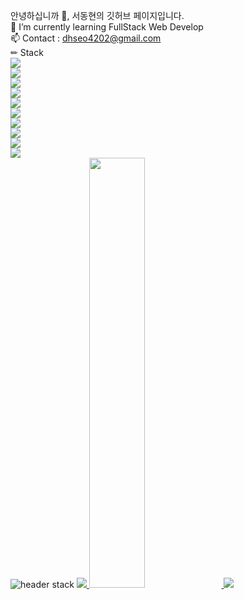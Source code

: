 안녕하십니까 👋, 서동현의 깃허브 페이지입니다.</br>
🌱 I’m currently learning FullStack Web Develop</br>
📫 Contact : dhseo4202@gmail.com</br>
✏ Stack</br>
<img src="https://img.shields.io/badge/Python-3776AB?style=for-the-badge&logo=Python&logoColor=white"></br>
<img src="https://img.shields.io/badge/html5-#E34F26?style=for-the-badge&logo=html5&logoColor=white"></br>
<img src="https://img.shields.io/badge/css3-#1572B6?style=for-the-badge&logo=css3&logoColor=white"></br>
<img src="https://img.shields.io/badge/sass-#CC6699?style=for-the-badge&logo=sass&logoColor=white"></br>
<img src="https://img.shields.io/badge/styledcomponents-#DB7093?style=for-the-badge&logo=styledcomponents&logoColor=white"></br>
<img src="https://img.shields.io/badge/javascript-#F7DF1E?style=for-the-badge&logo=javascript&logoColor=white"></br>
<img src="https://img.shields.io/badge/react-#61DAFB?style=for-the-badge&logo=react&logoColor=white"></br>
<img src="https://img.shields.io/badge/nodedotjs-#339933?style=for-the-badge&logo=nodedotjs&logoColor=white"></br>
<img src="https://img.shields.io/badge/express-#000000?style=for-the-badge&logo=express&logoColor=white"></br>
<img src="https://img.shields.io/badge/mongodb-#47A248?style=for-the-badge&logo=mongodb&logoColor=white"></br>
![header](https://capsule-render.vercel.app/api?type=waving&color=gradient&height=120&animation=fadeIn&section=footer&text=🚗🚘🚛&fontAlign=70)
stack
<a href="s">
  <img src="https://github-readme-stats.vercel.app/api/top-langs/?username=dongmay98&exclude_repo=dongmay98.github.io&layout=compact&theme=tokyonight" />
</a>
<a href="s">
  <img src="https://github-readme-stats.vercel.app/api?username=dongmay98&theme=tokyonight&show_icons=true" width="42%" />
</a>
![](./profile-3d-contrib/profile-night-rainbow.svg)
